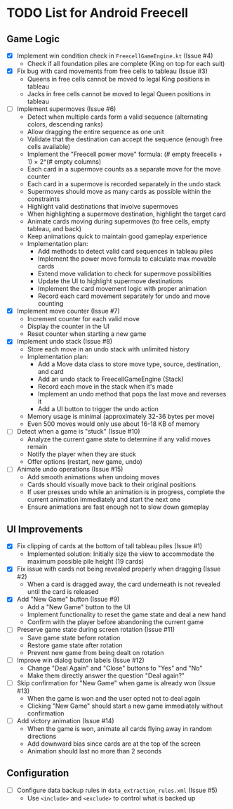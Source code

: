 # TODO List for Android Freecell

## Game Logic
- [x] Implement win condition check in `FreecellGameEngine.kt` (Issue #4)
  - Check if all foundation piles are complete (King on top for each suit)
- [x] Fix bug with card movements from free cells to tableau (Issue #3)
  - Queens in free cells cannot be moved to legal King positions in tableau
  - Jacks in free cells cannot be moved to legal Queen positions in tableau
- [ ] Implement supermoves (Issue #6)
  - Detect when multiple cards form a valid sequence (alternating colors, descending ranks)
  - Allow dragging the entire sequence as one unit
  - Validate that the destination can accept the sequence (enough free cells available)
  - Implement the "Freecell power move" formula: (# empty freecells + 1) × 2^(# empty columns)
  - Each card in a supermove counts as a separate move for the move counter
  - Each card in a supermove is recorded separately in the undo stack
  - Supermoves should move as many cards as possible within the constraints
  - Highlight valid destinations that involve supermoves
  - When highlighting a supermove destination, highlight the target card
  - Animate cards moving during supermoves (to free cells, empty tableau, and back)
  - Keep animations quick to maintain good gameplay experience
  - Implementation plan:
    - Add methods to detect valid card sequences in tableau piles
    - Implement the power move formula to calculate max movable cards
    - Extend move validation to check for supermove possibilities
    - Update the UI to highlight supermove destinations
    - Implement the card movement logic with proper animation
    - Record each card movement separately for undo and move counting
- [x] Implement move counter (Issue #7)
  - Increment counter for each valid move
  - Display the counter in the UI
  - Reset counter when starting a new game
- [x] Implement undo stack (Issue #8)
  - Store each move in an undo stack with unlimited history
  - Implementation plan:
    - Add a Move data class to store move type, source, destination, and card
    - Add an undo stack to FreecellGameEngine (Stack<Move>)
    - Record each move in the stack when it's made
    - Implement an undo method that pops the last move and reverses it
    - Add a UI button to trigger the undo action
  - Memory usage is minimal (approximately 32-36 bytes per move)
  - Even 500 moves would only use about 16-18 KB of memory
- [ ] Detect when a game is "stuck" (Issue #10)
  - Analyze the current game state to determine if any valid moves remain
  - Notify the player when they are stuck
  - Offer options (restart, new game, undo)
- [ ] Animate undo operations (Issue #15)
  - Add smooth animations when undoing moves
  - Cards should visually move back to their original positions
  - If user presses undo while an animation is in progress, complete the current animation immediately and start the next one
  - Ensure animations are fast enough not to slow down gameplay

## UI Improvements
- [x] Fix clipping of cards at the bottom of tall tableau piles (Issue #1)
  - Implemented solution: Initially size the view to accommodate the maximum possible pile height (19 cards)
- [x] Fix issue with cards not being revealed properly when dragging (Issue #2)
  - When a card is dragged away, the card underneath is not revealed until the card is released
- [x] Add "New Game" button (Issue #9)
  - Add a "New Game" button to the UI
  - Implement functionality to reset the game state and deal a new hand
  - Confirm with the player before abandoning the current game
- [ ] Preserve game state during screen rotation (Issue #11)
  - Save game state before rotation
  - Restore game state after rotation
  - Prevent new game from being dealt on rotation
- [ ] Improve win dialog button labels (Issue #12)
  - Change "Deal Again" and "Close" buttons to "Yes" and "No" 
  - Make them directly answer the question "Deal again?"
- [ ] Skip confirmation for "New Game" when game is already won (Issue #13)
  - When the game is won and the user opted not to deal again
  - Clicking "New Game" should start a new game immediately without confirmation
- [ ] Add victory animation (Issue #14)
  - When the game is won, animate all cards flying away in random directions
  - Add downward bias since cards are at the top of the screen
  - Animation should last no more than 2 seconds

## Configuration
- [ ] Configure data backup rules in `data_extraction_rules.xml` (Issue #5)
  - Use `<include>` and `<exclude>` to control what is backed up